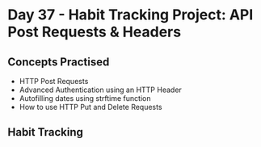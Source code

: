 # Day 37 - Habit Tracking Project: API Post Requests & Headers
## Concepts Practised
- HTTP Post Requests
- Advanced Authentication using an HTTP Header
- Autofilling dates using strftime function
- How to use HTTP Put and Delete Requests
## Habit Tracking